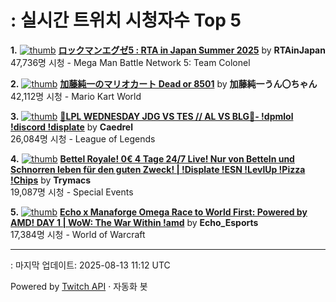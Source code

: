 # : 실시간 트위치 시청자수 Top 5

**1.** [![thumb](https://static-cdn.jtvnw.net/previews-ttv/live_user_rtainjapan-320x180.jpg)](https://twitch.tv/RTAinJapan)
**[ロックマンエグゼ5 : RTA in Japan Summer 2025](https://twitch.tv/RTAinJapan)** by **RTAinJapan**<br>47,736명 시청  - Mega Man Battle Network 5: Team Colonel

**2.** [![thumb](https://static-cdn.jtvnw.net/previews-ttv/live_user_kato_junichi0817-320x180.jpg)](https://twitch.tv/加藤純一うん〇ちゃん)
**[加藤純一のマリオカート Dead or 8501](https://twitch.tv/加藤純一うん〇ちゃん)** by **加藤純一うん〇ちゃん**<br>42,112명 시청  - Mario Kart World

**3.** [![thumb](https://static-cdn.jtvnw.net/previews-ttv/live_user_caedrel-320x180.jpg)](https://twitch.tv/Caedrel)
**[🔴LPL WEDNESDAY JDG VS TES // AL VS BLG🔴-  !dpmlol !discord !displate](https://twitch.tv/Caedrel)** by **Caedrel**<br>26,084명 시청  - League of Legends

**4.** [![thumb](https://static-cdn.jtvnw.net/previews-ttv/live_user_trymacs-320x180.jpg)](https://twitch.tv/Trymacs)
**[Bettel Royale! 0€ 4 Tage 24/7 Live! Nur von Betteln und Schnorren leben für den guten Zweck! | !Displate !ESN !LevlUp !Pizza !Chips](https://twitch.tv/Trymacs)** by **Trymacs**<br>19,087명 시청  - Special Events

**5.** [![thumb](https://static-cdn.jtvnw.net/previews-ttv/live_user_echo_esports-320x180.jpg)](https://twitch.tv/Echo_Esports)
**[Echo x Manaforge Omega Race to World First: Powered by AMD!  DAY 1 | WoW: The War Within !amd](https://twitch.tv/Echo_Esports)** by **Echo_Esports**<br>17,384명 시청  - World of Warcraft


---
: 마지막 업데이트: 2025-08-13 11:12 UTC

Powered by [Twitch API](https://dev.twitch.tv/docs/api/reference) · 자동화 봇